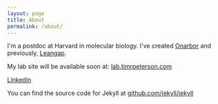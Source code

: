 ```yaml
---
layout: page
title: About
permalink: /about/
---
```


I'm a postdoc at Harvard in molecular biology. I've created [Onarbor](https://onarbor.com/) and previously, [Leangap](https://leangap.com/).

My lab site will be available soon at: [lab.timrpeterson.com](http://lab.timrpeterson.com/)

[Linkedin](https://www.linkedin.com/petersontimr)

You can find the source code for Jekyll at [github.com/jekyll/jekyll](https://github.com/jekyll/jekyll)

